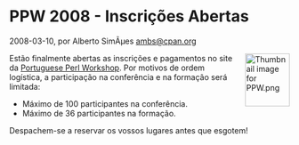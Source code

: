 
# PPW 2008 - Inscrições Abertas

 2008-03-10, por Alberto SimÃµes <ambs@cpan.org>

<form mt:asset-id="9" class="mt-enclosure mt-enclosure-image" contenteditable="false"><a href="http://perl.pt/assets_c/2008/02/PPW-thumb-80x95.png"><img alt="Thumbnail image for PPW.png" src="http://perl.pt/assets_c/2008/02/PPW-thumb-80x95-thumb-80x95.png" class="mt-image-right" style="margin: 0pt 0pt 20px 20px; float: right;" height="95" width="80" /></a></form>Estão finalmente abertas as inscrições e pagamentos no site da <a href="http://workshop.perl.pt/2008">Portuguese Perl Workshop</a>. Por motivos de ordem logística, a participação na conferência e na formação será limitada:
<ul><li>Máximo de 100 participantes na conferência.</li><li>Máximo de 36 participantes na formação.</li></ul>

<p>Despachem-se a reservar os vossos lugares antes que esgotem!</p> 
